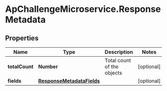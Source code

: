 # ApChallengeMicroservice.ResponseMetadata

## Properties
Name | Type | Description | Notes
------------ | ------------- | ------------- | -------------
**totalCount** | **Number** | Total count of the objects | [optional] 
**fields** | [**ResponseMetadataFields**](ResponseMetadataFields.md) |  | [optional] 


